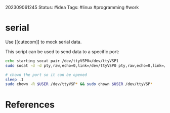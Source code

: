 202309061245
Status: #idea
Tags: #linux #programming #work 

# serial
Use [[cutecom]] to mock serial data.

This script can be used to send data to a specific port:
```bash
echo starting socat pair /dev/ttyVSP0=/dev/ttyVSP1
sudo socat -d -d pty,raw,echo=0,link=/dev/ttyVSP0 pty,raw,echo=0,link=/dev/ttyVSP1&

# chown the port so it can be opened
sleep .1
sudo chown -R $USER /dev/ttyVSP* && sudo chown $USER /dev/ttyVSP*
```


# References

